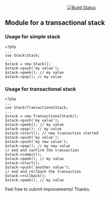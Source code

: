 <p align="center">
<a href="https://travis-ci.org/ecodrutz/transactional-stack"><img src="https://travis-ci.org/ecodrutz/transactional-stack.svg" alt="Build Status"></a>
</p>

## Module for a transactional stack
### Usage for simple stack
```
<?php
...
use Stack\Stack;
...
$stack = new Stack();
$stack->push('my value');
$stack->peek(); // my value
$stack->pop(); // my value
```

### Usage for transactional stack

```
<?php
...
use Stack\TransactionalStack;
...
$stack = new TransactionalStack();
$stack->push('my value');
$stack->peek(); // my value
$stack->pop(); // my value
$stack->start(); // new transaction started
$stack->push('my value');
$stack->push('my new value');
$stack->pop(); // my new value
// end and confirm the transaction
$stack->commit();
$stack->peek(); // my value
$stack->start();
$stack->push('another value');
// end and rollback the transaction
$stack->rollback();
$stack->peek(); // my value
```

Feel free to submit improvements!
Thanks.
